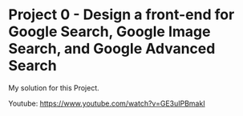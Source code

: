 # Project 0 - Design a front-end for Google Search, Google Image Search, and Google Advanced Search

My solution for this Project.

Youtube: https://www.youtube.com/watch?v=GE3uIPBmakI